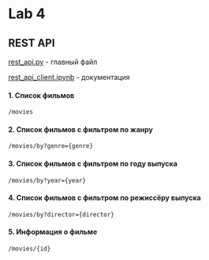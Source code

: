 # Lab 4
## REST API

[rest_api.py](rest_api.py) - главный файл

[rest_api_client.ipynb](rest_api_client.ipynb) - документация

#### 1. Список фильмов
`/movies`
#### 2. Список фильмов с фильтром по жанру
`/movies/by?genre={genre}`
#### 3. Список фильмов с фильтром по году выпуска
`/movies/by?year={year}`
#### 4. Список фильмов с фильтром по режиссёру выпуска
`/movies/by?director={director}`
#### 5. Информация о фильме
`/movies/{id}`
